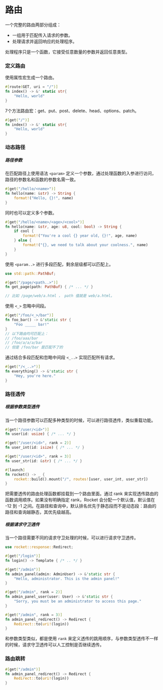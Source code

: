 # 路由

一个完整的路由两部分组成：

- 一组用于匹配传入请求的参数。
- 处理请求并返回响应的处理程序。

处理程序只是一个函数，它接受任意数量的参数并返回任意类型。

### 定义路由

使用属性宏生成一个路由。

```rust
#[route(GET, uri = "/")]
fn index() -> &' static str{
    "Hello, world"
}
```

7个方法路由宏：get、put、post、delete、head、options、patch。

```rust
#[get("/")]
fn index() -> &' static str{
    "Hello, world"
}
```

### 动态路径

##### 路径参数

在匹配路径上使用语法 `<param>` 定义一个参数，通过处理函数的入参进行访问，路径的参数名和函数的参数名需一致。

```rust
#[get("/hello/<name>")]
fn hello(name: &str) -> String {
    format!("Hello, {}!", name)
}
```

同时也可以定义多个参数。

```rust
#[get("/hello/<name>/<age>/<cool>")]
fn hello(name: &str, age: u8, cool: bool) -> String {
    if cool {
        format!("You're a cool {} year old, {}!", age, name)
    } else {
        format!("{}, we need to talk about your coolness.", name)
    }
}
```

使用 `<param..>` 进行多段匹配，剩余层级都可以匹配上。

```rust
use std::path::PathBuf;

#[get("/page/<path..>")]
fn get_page(path: PathBuf) { /* ... */ }

// 比如 /page/web/a.html ， path 值就是 web/a.html。
```

使用 `<_>` 忽略中间段。

```rust
#[get("/foo/<_>/bar")]
fn foo_bar() -> &'static str {
    "Foo _____ bar!"
}
// 以下路由均可匹配上：
// /foo/aaa/bar
// /foo/a/a/a/bar
// 但是 /foo/bar 是匹配不了的
```

通过结合多段匹配和忽略中间段 `<_..>` 实现匹配所有请求。

```rust
#[get("/<_..>")]
fn everything() -> &'static str {
    "Hey, you're here."
}
```

### 路径透传

##### 根据参数类型透传

当一个路径参数可以匹配多种类型的时候，可以进行路径透传，类似重载功能。

```rust
#[get("/user/<id>")]
fn user(id: usize) { /* ... */ }

#[get("/user/<id>", rank = 2)]
fn user_int(id: isize) { /* ... */ }

#[get("/user/<id>", rank = 3)]
fn user_str(id: &str) { /* ... */ }

#[launch]
fn rocket() -> _ {
    rocket::build().mount("/", routes![user, user_int, user_str])
}
```

把需要透传的路由处理函数都挂载到一个路由里面。通过 rank 来实现透传路由的函数调用顺序。如果没有明确指定 rank，Rocket 会分配一个默认值，默认值在 -12 到 -1 之间。在路径和查询中，默认排名优先于静态段而不是动态段：路由的路径和查询越静态，其优先级越高。

##### 根据请求守卫透传

当一个路径需要不同的请求守卫处理的时候，可以进行请求守卫透传。

```rust
use rocket::response::Redirect;

#[get("/login")]
fn login() -> Template { /* .. */ }

#[get("/admin")]
fn admin_panel(admin: AdminUser) -> &'static str {
    "Hello, administrator. This is the admin panel!"
}

#[get("/admin", rank = 2)]
fn admin_panel_user(user: User) -> &'static str {
    "Sorry, you must be an administrator to access this page."
}

#[get("/admin", rank = 3)]
fn admin_panel_redirect() -> Redirect {
    Redirect::to(uri!(login))
}
```

和参数类型类似，都是使用 `rank` 来定义透传的跳用顺序，与参数类型透传不一样的时候，请求守卫透传可以人工控制是否继续透传。

### 路由跳转

```rust
#[get("/admin")]
fn admin_panel_redirect() -> Redirect {
    Redirect::to(uri!(login))
}
```


